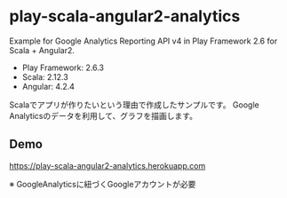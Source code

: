 # play-scala-angular2-analytics
Example for Google Analytics Reporting API v4 in Play Framework 2.6 for Scala + Angular2.

* Play Framework: 2.6.3
* Scala: 2.12.3
* Angular: 4.2.4

Scalaでアプリが作りたいという理由で作成したサンプルです。
Google Analyticsのデータを利用して、グラフを描画します。

## Demo
https://play-scala-angular2-analytics.herokuapp.com

※ GoogleAnalyticsに紐づくGoogleアカウントが必要
